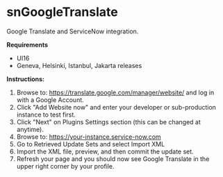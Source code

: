 # snGoogleTranslate
Google Translate and ServiceNow integration.

**Requirements**
 - UI16
 - Geneva, Helsinki, Istanbul, Jakarta releases

**Instructions:**
1. Browse to: https://translate.google.com/manager/website/ and log in with a Google Account.
2. Click "Add Website now" and enter your developer or sub-production instance to test first.
3. Click "Next" on Plugins Settings section (this can be changed at anytime).
4. Browse to: https://your-instance.service-now.com
5. Go to Retrieved Update Sets and select Import XML
6. Import the XML file, preview, and then commit the update set.
7. Refresh your page and you should now see Google Translate in the upper right corner by your profile.
